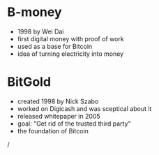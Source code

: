 <div grid="~ cols-2 gap-2" m="t-2">
<div>

# B-money

- 1998 by Wei Dai
- first digital money with proof of work
- used as a base for Bitcoin
- idea of turning electricity into money

</div>

<div>

# BitGold

- created 1998 by Nick Szabo
- worked on Digicash and was sceptical about it
- released whitepaper in 2005
- goal: "Get rid of the trusted third party"
- the foundation of Bitcoin

</div>
</div>
<div class="absolute right-5px bottom-5px">
<SlideCurrentNo /> / <SlidesTotal />
</div>